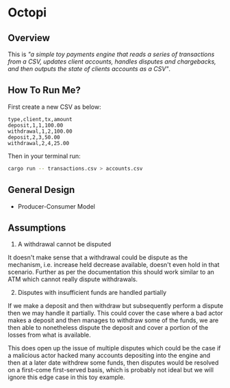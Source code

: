 # Octopi

## Overview

This is _"a simple toy payments engine that reads a series of transactions
from a CSV, updates client accounts, handles disputes and chargebacks, and then outputs the
state of clients accounts as a CSV"_.

## How To Run Me?

First create a new CSV as below:

```csv
type,client,tx,amount
deposit,1,1,100.00
withdrawal,1,2,100.00
deposit,2,3,50.00
withdrawal,2,4,25.00
```

Then in your terminal run:

```bash
cargo run -- transactions.csv > accounts.csv
```

## General Design

- Producer-Consumer Model

## Assumptions

1. A withdrawal cannot be disputed

It doesn't make sense that a withdrawal could be dispute as the mechanism, i.e. increase held decrease available, doesn't even hold in that scenario. Further as per the documentation this should work similar to an ATM which cannot really dispute withdrawals.

2. Disputes with insufficient funds are handled partially

If we make a deposit and then withdraw but subsequently perform a dispute then we may handle it partially. This could cover the case where a bad actor makes a deposit and then manages to withdraw some of the funds, we are then able to nonetheless dispute the deposit and cover a portion of the losses from what is available.

This does open up the issue of multiple disputes which could be the case if a malicious actor hacked many accounts depositing into the engine and then at a later date withdrew some funds, then disputes would be resolved on a first-come first-served basis, which is probably not ideal but we will ignore this edge case in this toy example.
